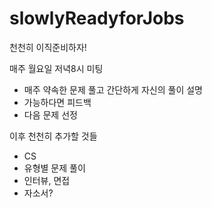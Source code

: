 # slowlyReadyforJobs
천천히 이직준비하자!

매주 월요일 저녁8시 미팅
- 매주 약속한 문제 풀고 간단하게 자신의 풀이 설명
- 가능하다면 피드백
- 다음 문제 선정


이후 천천히 추가할 것들
- CS
- 유형별 문제 풀이
- 인터뷰, 면접
- 자소서?
